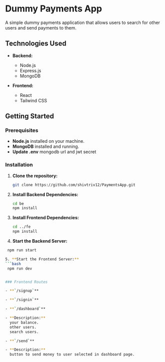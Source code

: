# Dummy Payments App

A simple dummy payments application that allows users to search for other users and send payments to them.

## Technologies Used

- **Backend:**
  - Node.js
  - Express.js
  - MongoDB

- **Frontend:**
  - React
  - Tailwind CSS

## Getting Started

### Prerequisites

- **Node.js** installed on your machine.
- **MongoDB** installed and running.
- **Update .env** mongodb url and jwt secret

### Installation

1. **Clone the repository:**

   ```bash
   git clone https://github.com/shivtriv12/PaymentsApp.git

2. **Install Backend Dependencies:**

   ```bash
   cd be
   npm install
   

3. **Install Frontend Dependencies:**

   ```bash
   cd ../fe
   npm install

4. **Start the Backend Server:**
  ```bash
   npm run start

5. **Start the Frontend Server:**
  ```bash
   npm run dev


### Frontend Routes

- **`/signup`**

- **`/signin`**

- **`/dashboard`**
  
  - **Description:**  
    your balance.
    other users.
    search users.

- **`/send`**
  
  - **Description:**  
    button to send money to user selected in dashboard page.
